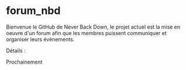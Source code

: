 # forum_nbd

Bienvenue le GitHub de Never Back Down, le projet actuel est la mise en oeuvre d'un forum afin que les membres puissent communiquer et organiser leurs évènements.


Détails : 

Prochainement 
